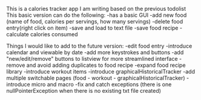 This is a calories tracker app I am  writing based on the previous todolist
This basic version can do the following:
-has a basic GUI
-add new food (name of food, calories per servings, how many servings)
-delete food entry(right click on item)
-save and load to text file
-save food recipe
-calculate calories consumed 

Things I would like to add to the future version:
-edit food entry
-introduce calendar and viewable by date
-add more keystrokes and buttons
-add "new/edit/remove" buttons to listview for more streamlined interface
-remove and avoid adding duplicates to food recipe
-expand food recipe library
-introduce workout items
-introduce graphicalHistoricalTracker
-add multiple switchable pages (food - workout - graphicalHistoricalTracker)
-introduce micro and macro
-fix and catch exceptions (there is one nullPointerException when there is no existing txt file created)

